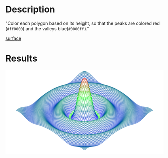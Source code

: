 # Description
"Color each polygon based on its height, so that the peaks are colored red (`#ff0000`) and the valleys blue(`#0000ff`)."

[surface](https://github.com/masonelmore/gopl/blob/0dd25e4ed6cf7311ba0539d8ede1ee8c0684712b/ch3/ex3.1/main.go)

# Results
![colored svg](svg/output.svg)
